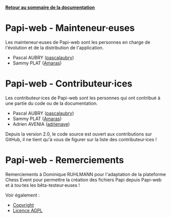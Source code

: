 **[Retour au sommaire de la documentation](../README.md)**

# Papi-web - Mainteneur·euses

Les mainteneur·euses de Papi-web sont les personnes en charge de l'évolution et de la distribution de l'application.

- Pascal AUBRY ([pascalaubry](https://github.com/pascalaubry))
- Sammy PLAT ([Amaras](https://github.com/Amaras))

# Papi-web - Contributeur·ices

Les contributeur·ices de Papi-web sont les personnes qui ont contribué à une partie du code ou de la documentation.
 
- Pascal AUBRY ([pascalaubry](https://github.com/pascalaubry))
- Sammy PLAT ([Amaras](https://github.com/Amaras))
- Adrien AVENIA ([adrienave](https://github.com/adrienave))

Depuis la version 2.0, le code source est ouvert aux contributions sur GitHub, il ne tient qu'à vous de figurer sur la liste des contributeur·ices !

# Papi-web - Remerciements

Remerciements à Dominique RUHLMANN pour l'adaptation de la plateforme Chess Event pour permettre la création des fichiers Papi depuis Papi-web et à tou·tes les bêta-testeur·euses !

Voir également :
- [Copyright](../COPYRIGHT.md)
- [Licence AGPL](../LICENSE.md)
